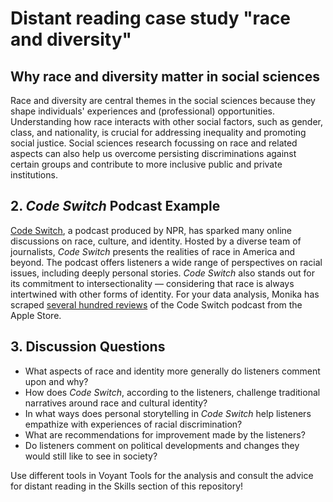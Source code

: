 # Distant reading case study "race and diversity"

## Why race and diversity matter in social sciences

Race and diversity are central themes in the social sciences because they shape individuals' experiences and (professional) opportunities.
Understanding how race interacts with other social factors, such as gender, class, and nationality, is crucial for addressing inequality and promoting social justice.
Social sciences research focussing on race and related aspects can also help us overcome persisting discriminations against certain groups and contribute to more inclusive public and private institutions.

## 2. *Code Switch* Podcast Example
[Code Switch](https://podcasts.apple.com/us/podcast/code-switch/id1112190608), a podcast produced by NPR, has sparked many online discussions on race, culture, and identity. Hosted by a diverse team of journalists, *Code Switch* presents the realities of race in America and beyond.
The podcast offers listeners a wide range of perspectives on racial issues, including deeply personal stories. *Code Switch* also stands out for its commitment to intersectionality — considering that race is always intertwined with other forms of identity.
For your data analysis, Monika has scraped [several hundred reviews](https://github.com/MonikaBarget/distant-reading/tree/main/data/Data_AppStore_Race_Diversity) of the Code Switch podcast from the Apple Store.

## 3. Discussion Questions

- What aspects of race and identity more generally do listeners comment upon and why?
- How does *Code Switch*, according to the listeners, challenge traditional narratives around race and cultural identity?
- In what ways does personal storytelling in *Code Switch* help listeners empathize with experiences of racial discrimination?
- What are recommendations for improvement made by the listeners?
- Do listeners comment on political developments and changes they would still like to see in society?

Use different tools in Voyant Tools for the analysis and consult the advice for distant reading in the Skills section of this repository!
